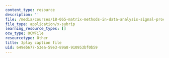```yaml
---
content_type: resource
description: ''
file: /media/courses/18-065-matrix-methods-in-data-analysis-signal-processing-and-machine-learning-spring-2018/649eb67753ea59e389a8910953bf0b59_xsP-S7yKaRA.vtt
file_type: application/x-subrip
learning_resource_types: []
ocw_type: OCWFile
resourcetype: Other
title: 3play caption file
uid: 649eb677-53ea-59e3-89a8-910953bf0b59
---
```

